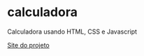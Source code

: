 # calculadora
Calculadora usando HTML, CSS e Javascript

<a href="https://vithorfjm.github.io/calculadora/">Site do projeto</a>
